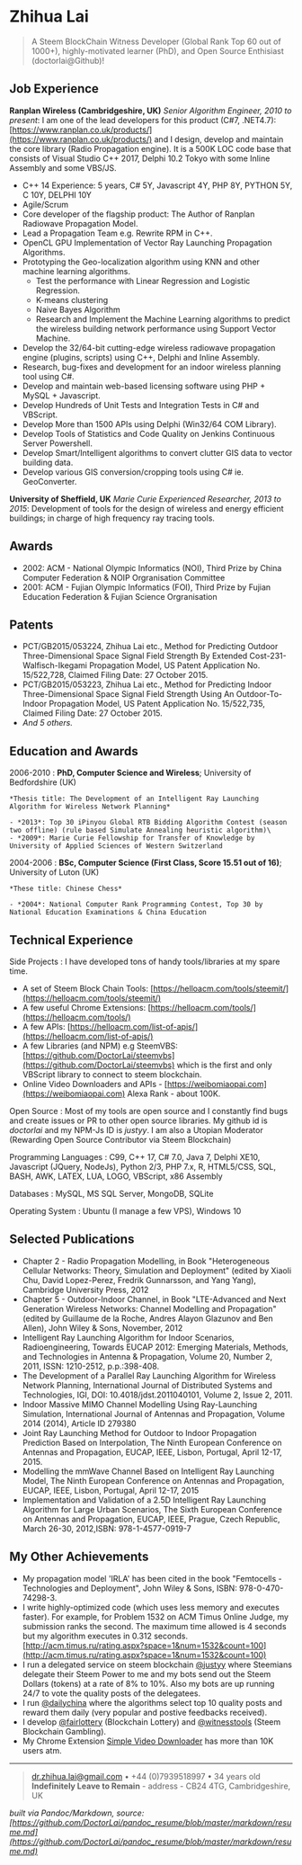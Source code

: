 Zhihua Lai
============

> A Steem BlockChain Witness Developer (Global Rank Top 60 out of 1000+), highly-motivated learner (PhD), and Open Source Enthisiast (doctorlai@Github)! 

Job Experience
----------

**Ranplan Wireless (Cambridgeshire, UK)**
*Senior Algorithm Engineer, 2010 to present*: I am one of the lead developers for this product (C#7, .NET4.7): [https://www.ranplan.co.uk/products/](https://www.ranplan.co.uk/products/)  and I design, develop and maintain the core library (Radio Propagation engine). It is a 500K LOC code base that consists of Visual Studio C++ 2017, Delphi 10.2 Tokyo with some Inline Assembly and some VBS/JS.

* C++ 14 Experience: 5 years, C# 5Y, Javascript 4Y, PHP 8Y, PYTHON 5Y, C 10Y, DELPHI 10Y
* Agile/Scrum
* Core developer of the flagship product: The Author of Ranplan Radiowave Propagation Model.
* Lead a Propagation Team e.g. Rewrite RPM in C++.
* OpenCL GPU Implementation of Vector Ray Launching Propagation Algorithms.
* Prototyping the Geo-localization algorithm using KNN and other machine learning algorithms.
    * Test the performance with Linear Regression and Logistic Regression.
    * K-means clustering
    * Naive Bayes Algorithm
    * Research and Implement the Machine Learning algorithms to predict the wireless building network performance using Support Vector Machine.
* Develop the 32/64-bit cutting-edge wireless radiowave propagation engine (plugins, scripts) using C++, Delphi and Inline Assembly.
* Research, bug-fixes and development for an indoor wireless planning tool using C#.
* Develop and maintain web-based licensing software using PHP + MySQL + Javascript.
* Develop Hundreds of Unit Tests and Integration Tests in C# and VBScript.
* Develop More than 1500 APIs using Delphi (Win32/64 COM Library).
* Develop Tools of Statistics and Code Quality on Jenkins Continuous Server Powershell.
* Develop Smart/Intelligent algorithms to convert clutter GIS data to vector building data.
* Develop various GIS conversion/cropping tools using C# ie. GeoConverter.

**University of Sheffield, UK**
*Marie Curie Experienced Researcher, 2013 to 2015*: Development of tools for the design of wireless and energy efficient buildings; in charge of high frequency ray tracing tools.

Awards 
---------
* 2002: ACM - National Olympic Informatics (NOI), Third Prize by China Computer Federation & NOIP Orgranisation Committee
* 2001: ACM - Fujian Olympic Informatics (FOI), Third Prize by Fujian Education Federation & Fujian Science Orgranisation
    
Patents
---------

* PCT/GB2015/053224, Zhihua Lai etc., Method for Predicting Outdoor Three-Dimensional Space Signal Field Strength By Extended Cost-231-Walfisch-Ikegami Propagation Model, US Patent Application No. 15/522,728, Claimed Filing Date: 27 October 2015.
* PCT/GB2015/053223, Zhihua Lai etc., Method for Predicting Indoor Three-Dimensional Space Signal Field Strength Using An Outdoor-To-Indoor Propagation Model, US Patent Application No. 15/522,735, Claimed Filing Date: 27 October 2015.
* *And 5 others.*
    
Education and Awards
---------

2006-2010
:   **PhD, Computer Science and Wireless**; University of Bedfordshire (UK)

    *Thesis title: The Development of an Intelligent Ray Launching Algorithm for Wireless Network Planning*
     
    - *2013*: Top 30 iPinyou Global RTB Bidding Algorithm Contest (season two offline) (rule based Simulate Annealing heuristic algorithm)\
    - *2009*: Marie Curie Fellowship for Transfer of Knowledge by University of Applied Sciences of Western Switzerland

2004-2006
:   **BSc, Computer Science (First Class, Score 15.51 out of 16)**; University of Luton (UK)
    
    *These title: Chinese Chess*
    
    - *2004*: National Computer Rank Programming Contest, Top 30 by National Education Examinations & China Education

Technical Experience
--------------------

Side Projects
:   I have developed tons of handy tools/libraries at my spare time.
- A set of Steem Block Chain Tools: [https://helloacm.com/tools/steemit/](https://helloacm.com/tools/steemit/)
- A few useful Chrome Extensions: [https://helloacm.com/tools/](https://helloacm.com/tools/)
- A few APIs: [https://helloacm.com/list-of-apis/](https://helloacm.com/list-of-apis/)
- A few Libraries (and NPM) e.g SteemVBS: [https://github.com/DoctorLai/steemvbs](https://github.com/DoctorLai/steemvbs) which is the first and only VBScript library to connect to steem blockchain.
- Online Video Downloaders and APIs - [https://weibomiaopai.com](https://weibomiaopai.com) Alexa Rank - about 100K.

Open Source
:   Most of my tools are open source and I constantly find bugs and create issues or PR to other open source libraries. My github id is *doctorlai* and my NPM-Js ID is *justyy*. I am also a Utopian Moderator (Rewarding Open Source Contributor via Steem Blockchain)

Programming Languages
:   C99, C++ 17, C# 7.0, Java 7, Delphi XE10, Javascript (JQuery, NodeJs), Python 2/3, PHP 7.x, R, HTML5/CSS, SQL, BASH, AWK, LATEX, LUA, LOGO, VBScript, x86 Assembly 

Databases
:   MySQL, MS SQL Server, MongoDB, SQLite

Operating System
:   Ubuntu (I manage a few VPS), Windows 10


Selected Publications
---------

* Chapter 2 - Radio Propagation Modelling, in Book "Heterogeneous Cellular Networks: Theory, Simulation and Deployment" (edited by Xiaoli Chu, David Lopez-Perez, Fredrik Gunnarsson, and Yang Yang), Cambridge University Press, 2012
* Chapter 5 - Outdoor-Indoor Channel, in Book "LTE-Advanced and Next Generation Wireless Networks: Channel Modelling and Propagation" (edited by Guillaume de la Roche, Andres Alayon Glazunov and Ben Allen), John Wiley & Sons, November, 2012
* Intelligent Ray Launching Algorithm for Indoor Scenarios, Radioengineering, Towards EUCAP 2012: Emerging Materials, Methods, and Technologies in Antenna & Propagation, Volume 20, Number 2, 2011, ISSN: 1210-2512, p.p.:398-408.
* The Development of a Parallel Ray Launching Algorithm for Wireless Network Planning, International Journal of Distributed Systems and Technologies, IGI, DOI: 10.4018/jdst.2011040101, Volume 2, Issue 2, 2011.
* Indoor Massive MIMO Channel Modelling Using Ray-Launching Simulation, International Journal of Antennas and Propagation, Volume 2014 (2014), Article ID 279380
* Joint Ray Launching Method for Outdoor to Indoor Propagation Prediction Based on Interpolation, The Ninth European Conference on Antennas and Propagation, EUCAP, IEEE, Lisbon, Portugal, April 12-17, 2015.
* Modelling the mmWave Channel Based on Intelligent Ray Launching Model, The Ninth European Conference on Antennas and Propagation, EUCAP, IEEE, Lisbon, Portugal, April 12-17, 2015
* Implementation and Validation of a 2.5D Intelligent Ray Launching Algorithm for Large Urban Scenarios, The Sixth European Conference on Antennas and Propagation, EUCAP, IEEE, Prague, Czech Republic, March 26-30, 2012,ISBN: 978-1-4577-0919-7

My Other Achievements 
----------------------------------------
* My propagation model 'IRLA' has been cited in the book "Femtocells - Technologies and Deployment", John Wiley & Sons, ISBN: 978-0-470-74298-3. 
* I write highly-optimized code (which uses less memory and executes faster). For example, for Problem 1532 on ACM Timus Online Judge, my submission ranks the second. The maximum time allowed is 4 seconds but my algorithm executes in 0.312 seconds. [http://acm.timus.ru/rating.aspx?space=1&num=1532&count=100](http://acm.timus.ru/rating.aspx?space=1&num=1532&count=100)
* I run a delegated service on steem blockchain [\@justyy](https://steemd.com/@justyy) where Steemians delegate their Steem Power to me and my bots send out the Steem Dollars (tokens) at a rate of 8% to 10%. Also my bots are up running 24/7 to vote the quality posts of the delegatees. 
* I run [\@dailychina](https://steemd.com/@dailychina) where the algorithms select top 10 quality posts and reward them daily (very popular and postive feedbacks received).
* I develop [\@fairlottery](https://steemit.com/fairlottery/@fairlottery/readme) (Blockchain Lottery) and [\@witnesstools](https://steemit.com/busy/@witnesstools/let-s-guess-transactionnum) (Steem Blockchain Gambling).
* My Chrome Extension [Simple Video Downloader](https://chrome.google.com/webstore/detail/simple-video-download-hel/ilcdiicigjaccgipndigcenjieedjohj) has more than 10K users atm.

----

> <dr.zhihua.lai@gmail.com> • +44 (0)7939518997 • 34 years old\
> **Indefinitely Leave to Remain** - address - CB24 4TG, Cambridgeshire, UK

*built via Pandoc/Markdown, source: [https://github.com/DoctorLai/pandoc_resume/blob/master/markdown/resume.md](https://github.com/DoctorLai/pandoc_resume/blob/master/markdown/resume.md)*